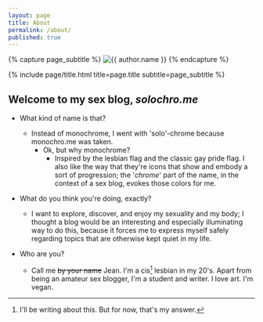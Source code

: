 ```yaml
---
layout: page
title: About
permalink: /about/
published: true
---
```


<div class="page" markdown="1">

{% capture page_subtitle %}
<img
    class="me"
    alt="{{ author.name }}"
    src="{{ site.author.photo | relative_url }}"
    srcset="{{ site.author.photo2x | relative_url }} 2x"
/>
{% endcapture %}

{% include page/title.html title=page.title subtitle=page_subtitle %}

## Welcome to my sex blog, *solochro.me*

- What kind of name is that?
    - Instead of monochrome, I went with 'solo'-chrome because monochro.me was taken.
    	- Ok, but why monochrome?
    		- Inspired by the lesbian flag and the classic gay pride flag. I also like the way that they're icons that show and embody a sort of progression; the '*chrome*' part of the name, in the context of a sex blog, evokes those colors for me.
- What do you think you're doing, exactly?
	- I want to explore, discover, and enjoy my sexuality and my body; I thought a blog would be an interesting and especially illuminating way to do this, because it forces me to express myself safely regarding topics that are otherwise kept quiet in my life.

- Who are you?
    - Call me ~~by your name~~ Jean. I'm a cis[^1] lesbian in my 20's. Apart from being an amateur sex blogger, I'm a student and writer. I love art. I'm vegan.
    

[^1]:
	I'll be writing about this. But for now, that's my answer.


</div>
